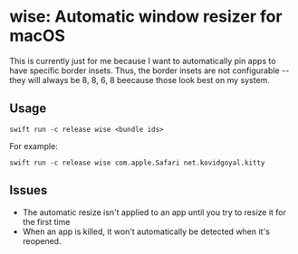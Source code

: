 # wise: Automatic window resizer for macOS

This is currently just for me because I want to automatically pin apps to have specific border insets.
Thus, the border insets are not configurable -- they will always be 8, 8, 6, 8 beecause those look best on my system.

## Usage

```shell
swift run -c release wise <bundle ids>
```

For example:

```shell
swift run -c release wise com.apple.Safari net.kovidgoyal.kitty
```

## Issues

- The automatic resize isn't applied to an app until you try to resize it for the first time
- When an app is killed, it won't automatically be detected when it's reopened.

